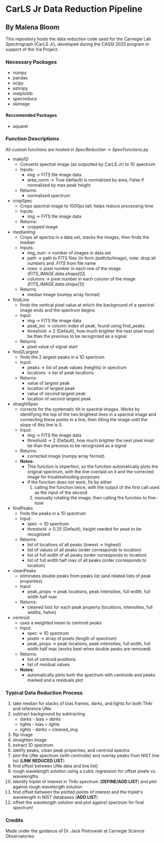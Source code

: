 # CarLS Jr Data Reduction Pipeline
## By Malena Bloom
This repository hosts the data reduction code used for the Carnegie Lab Spectrograph (CarLS Jr), developed during the CASSI 2025 program in support of the Via Project. 

### Necessary Packages
- numpy
- pandas
- scipy
- astropy
- matplotlib
- specreduce
- skimage
#### Reccomended Packages
- aquarel
  
### Function Descriptions
All custom functions are hosted in _SpecReduction_ -> _SpecFunctions.py_
- make1D
  - Converts spectral image (as outputted by CarLS Jr) to 1D spectrum
  - Inputs:
    - img -> FITS file image data
    - area_norm -> True (default) is normalized by area, False if normalized by max peak height
  - Returns:
    - normalized spectrum
- cropSpec
  - Crops spectral image to 1000px tall; helps reduce processing time
  - Inputs:
    - img -> FITS file image data
  - Returns:
    - cropped image
- medianImg
  - Crops all spectra in a data set, stacks the images, then finds the median
  - Inputs:
    - img_num -> number of images in data set
    - path -> path to FITS files (in form _/path/to/image_), note: drop all numbers and _.FITS_ from file name
    - rows -> pixel number in each row of the image (_FITS_IMAGE.data.shape[0]_)
    - columns -> pixel number in each column of the image (_FITS_IMAGE.data.shape[1]_)
  - Returns:
    - median image (numpy array format)
- findLine
  - finds the vertical pixel value at which the background of a spectral image ends and the spectrum begins
  - Input:
    - img -> FITS file image data
    - peak_loc -> column index of peak, found using find_peaks
    - threshold -> 2 (Default), how much brighter the next pixel must be than the previous to be recognized as a signal
  - Returns:
    - pixel value of signal start
- find2Largest
  - finds the 2 largest peaks in a 1D spectrum
  - Input:
    - peaks -> list of peak values (heights) in spectrum
    - locations -> list of peak locations
  - Returns:
    - value of largest peak
    - location of largest peak
    - value of second largest peak
    - location of second largest peak
- straightSpec
  - corrects for the systematic tilt in spectral images. Works by identifying the top of the two brightest lines in a spectral image and connecting these points in a line, then tilting the image until the slope of this line is 0.
  - Input:
    - img -> FITS file image data
    - threshold -> 2 (Default), how much brighter the next pixel must be than the previous to be recognized as a signal
  - Returns:
    - corrected image (numpy array format)
  - __Notes:__
    - This function is imperfect, so the function automatically plots the original spectrum, with the line overlaid on it and the corrected image for troubleshooting purposes
    - If the function does not work, fix by either
      1. calling the function twice, with the output of the first call used as the input of the second
      2. manually rotating the image, then calling the function to fine-tune
- findPeaks
  - finds the peaks in a 1D spectrum
  - Input:
    - spec -> 1D spectrum
    - threshold -> 0.25 (Default), height needed for peak to be recognized 
  - Returns:
    - list of locations of all peaks (lowest -> highest)
    - list of values of all peaks (order corresponds to location)
    - list of full width of all peaks (order corresponds to location)
    - list of full width half max of all peaks (order corresponds to location)
- cleanPeaks
  - eliminates double peaks from peaks list (and related lists of peak properties)
  - Input:
    - peak_props -> peak locations, peak intensities, full width, full width half max
  - Returns:
    - cleaned lists for each peak property (locations, intensities, full widths, fwhm)
- centroid
  - uses a weighted mean to centroid peaks
  - Input:
    - spec -> 1D spectrum
    - pixels -> array of pixels (length of spectrum)
    - peak_props -> peak locations, peak intensities, full width, full width half max (works best when double peaks are removed)
  - Returns:
    - list of centroid positions
    - list of residual values
  - __Notes:__
    - automatically plots both the spectrum with centroids and peaks marked and a residuals plot

    
### Typical Data Reduction Process
1. take median for stacks of bias frames, darks, and lights for both ThAr and reference UNe
2. subtract background by subtracting
   * darks - bias = _darks_
   * lights - bias = _lights_
   * _lights_ - _darks_ = cleaned_img
3. flip image
4. straighten image
5. extract 1D spectrum
6. idetify peaks, clean peak properties, and centroid spectra
7. plot the UNe spectrum (with centroids) and overlay peaks from NIST line list (__LINK REDUCED LIST__)
8. find offset between UNe data and line list]
9. rough wavelength solution using a cubic regression for offset pixels vs. wavelengths 
10. identify triplet of interest in ThAr spectrum (__DEFINE/ADD LIST__) and plot against rough wavelength solution
11. find offset between the plotted points of interest and the triplet's wavelength in NIST databases (__ADD LIST__)
12. offset the wavelength solution and plot against spectrum for final spectrum!

### Credits
Made under the guidance of Dr. Jack Piotrowski at Carnegie Science Observatories
